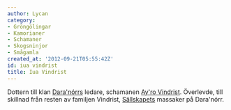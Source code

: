 ```yaml
---
author: Lycan
category:
- Gröngölingar
- Kamorianer
- Schamaner
- Skogsninjor
- Smågamla
created_at: '2012-09-21T05:55:42Z'
id: iua vindrist
title: Iua Vindrist
---
```

Dottern till klan [Dara'nórrs] ledare, schamanen [Ay'ro Vindrist]. Överlevde, till skillnad från resten av familjen Vindrist, [Sällskapets] massaker på Dara'nórr.

  [Dara'nórrs]: Daranórr
  [Ay'ro Vindrist]: Ayro_Vindrist
  [Sällskapets]: Sällskapet